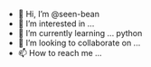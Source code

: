 - 👋 Hi, I’m @seen-bean
- 👀 I’m interested in ... 
- 🌱 I’m currently learning ... python
- 💞️ I’m looking to collaborate on ... 
- 📫 How to reach me ... 

<!---
seen-bean/seen-bean is a ✨ special ✨ repository because its `README.md` (this file) appears on your GitHub profile.
You can click the Preview link to take a look at your changes.
--->
